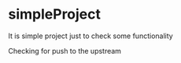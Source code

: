 # simpleProject
It is simple project just to check some functionality

Checking for push to the upstream
